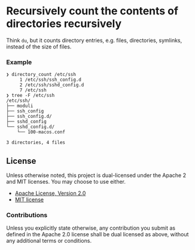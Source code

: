 # Recursively count the contents of directories recursively

Think `du`, but it counts directory entries, e.g. files, directories, symlinks,
instead of the size of files.

### Example

```
❯ directory_count /etc/ssh
     1 /etc/ssh/ssh_config.d
     2 /etc/ssh/sshd_config.d
     7 /etc/ssh
❯ tree -F /etc/ssh
/etc/ssh/
├── moduli
├── ssh_config
├── ssh_config.d/
├── sshd_config
└── sshd_config.d/
    └── 100-macos.conf

3 directories, 4 files
```

## License

Unless otherwise noted, this project is dual-licensed under the Apache 2 and MIT
licenses. You may choose to use either.

 * [Apache License, Version 2.0](LICENSE-APACHE)
 * [MIT license](LICENSE-MIT)

### Contributions

Unless you explicitly state otherwise, any contribution you submit as defined
in the Apache 2.0 license shall be dual licensed as above, without any
additional terms or conditions.
